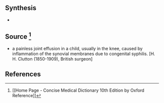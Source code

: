 ## Synthesis
- 
## Source [^1]
- a painless joint effusion in a child, usually in the knee, caused by inflammation of the synovial membranes due to congenital syphilis. \[H. H. Clutton (1850-1909), British surgeon]
## References

[^1]: [[Home Page - Concise Medical Dictionary 10th Edition by Oxford Reference]]